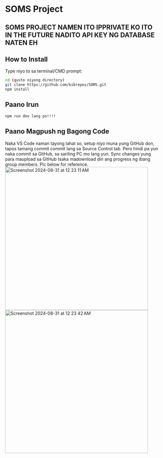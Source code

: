 # SOMS Project

## SOMS PROJECT NAMEN ITO IPPRIVATE KO ITO IN THE FUTURE NADITO API KEY NG DATABASE NATEN EH

## How to Install

Type niyo to sa terminal/CMD prompt:

```bash
cd (gusto niyong directory)
git clone https://github.com/kibrepos/SOMS.git
npm install
```

## Paano Irun

```bash
npm run dev lang po!!!!
```

## Paano Magpush ng Bagong Code

Naka VS Code naman tayong lahat so, setup niyo muna yung GitHub don, tapos tamang commit commit lang sa Source Control tab. Pero hindi pa yun naka commit sa GitHub, sa sariling PC mo lang yun. Sync changes yung para maupload sa GitHub tsaka madownload din ang progress ng ibang group members. Pic below for reference.
<img width="465" alt="Screenshot 2024-08-31 at 12 23 11 AM" src="https://github.com/user-attachments/assets/cbc0095e-e088-4830-8abb-f8951ad4d794">
<img width="465" alt="Screenshot 2024-08-31 at 12 23 42 AM" src="https://github.com/user-attachments/assets/2ed0a927-acc3-4ee1-b07a-59ad75775cd6">
